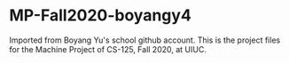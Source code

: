 # MP-Fall2020-boyangy4
Imported from Boyang Yu's school github account.
This is the project files for the Machine Project of CS-125, Fall 2020, at UIUC.
